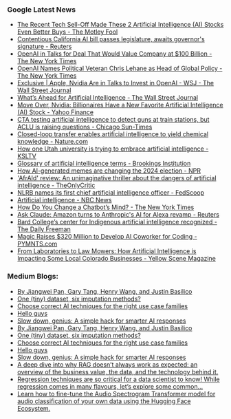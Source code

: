 ### Google Latest News
<!-- GOOGLE-NEWS-CONTENT:START -->

- [The Recent Tech Sell-Off Made These 2 Artificial Intelligence (AI) Stocks Even Better Buys - The Motley Fool](https://news.google.com/rss/articles/CBMikgFBVV95cUxQWWxIWHVOOGYzdlhMcndkUzRicGVFTlRrRFlVT3BfSW5ZOFVYUUxTbmRPMWNJOHBobDZ2ZzZEWU5aLTBYNnhSS21qemVrZXg3cVNyUDI0ZUtiNk1hSVFJTXc5RzFQdVhpamVPZ0Yxbkxqa1hnLU8yLXkyNjZ1VVJ6b09lbjZ0bGNRZlZ4bWhWLTNrUQ?oc=5)
- [Contentious California AI bill passes legislature, awaits governor's signature - Reuters](https://news.google.com/rss/articles/CBMi4AFBVV95cUxPNXUyYkxaMUViUjFLdmtSZDBnLWRTSTBfbzI1VnU3aGo3ZFIzZ0dCcnphd0NNSnFwRnA2N3pUbGgxRmlkVEJHaGt4alRNQ1JXSGo2ZnpwcHk1RHR3bXFPbmZOS3VybTJTeVNxRnV6OV9vVk9wS1JvNjl4QmlGbTBtb0xsajA5Y240RVZZUWVra2lnQ0dkdWdENDhEUkdVbXVrWmI5cVlzQ2xvMWZwaV9sclhGaG9vZmRuVkhHZ2Fpek5kWEYyU3FlR0FOaGF1VFdHckJaeG1Rb0I2a21mQXBYcQ?oc=5)
- [OpenAI in Talks for Deal That Would Value Company at $100 Billion - The New York Times](https://news.google.com/rss/articles/CBMihwFBVV95cUxOdTUzVllTNTBSZmoxSWN5Yzdfbkx5WGxHV0E4Z3lVSVMxZ1d0eG8zVXlWcWh5c05NemE1NGZpSlpnV0RfWml1a1dISXA2ZzhKVjM3SXNjWDhaazg5UUFJeXZVZ3hyU3A1VVZqYXlEQVhlQmFmMEtlSUhPUGtWYVFlNXdfVDEzWGs?oc=5)
- [OpenAI Names Political Veteran Chris Lehane as Head of Global Policy - The New York Times](https://news.google.com/rss/articles/CBMiekFVX3lxTE1YbTdndUt3T1NPNGVqZk1oMTNHR0FjN0ZfTnlHRU9TRFY0TFlvcmpfSDJLWDJXUHJVc1ozdXN6MkxkMDdwc3lLQmJQWWJzdDZtbGw4VG5ZR1JjSDUzVWdoZ1AzQ0dUQ1lKc29MUnFESkYyd2tSZzhkY3V3?oc=5)
- [Exclusive | Apple, Nvidia Are in Talks to Invest in OpenAI - WSJ - The Wall Street Journal](https://news.google.com/rss/articles/CBMic0FVX3lxTE1YRDNYaGV4U1hlbmdicUwzaVNuMldpcmJxQUVMR29SZDM1TWlzMDU4VksxNWFsd0haZTVORFk1cExKVkRzemhfMy0yYmVZcW1haTNwR1BUOVpoVVQ4VjZZeGpZN0dCNHJJV2pyeHBSZHcxMlE?oc=5)
- [What’s Ahead for Artificial Intelligence - The Wall Street Journal](https://news.google.com/rss/articles/CBMiggFBVV95cUxOdzRwR2hwYm1LMHV1STJJbXcySXdGaGE1S294dG5JYlBiazFzVk82SkhWZHJ3YzNfQkpUTHJQd0lTS2lzN3JlOE9vbV9qd0lEeEVCZ3Juc0NvNnpjOVA0VWRZdWtvR29jWlJOcUNSSXE3bm9odWMxblFlWVM3SlRSRnJ3?oc=5)
- [Move Over, Nvidia: Billionaires Have a New Favorite Artificial Intelligence (AI) Stock - Yahoo Finance](https://news.google.com/rss/articles/CBMijAFBVV95cUxOZnYwR0JBV1NUMFNVb3dPU0x1Wm9yMFp0MUNMdlZsN2NkeldUTzNQTG8xVVliSHpaMjMtNmNSbENsSVdlR01PSE5oUE5CSHJJYlMxTEtPX3Zpcm1KZzF5SWdEemRIdkRIRUc0SkZDc253OThNeDBHZnZyZC00aWktUTRTdW5rSEVMQ0tYVQ?oc=5)
- [CTA testing artificial intelligence to detect guns at train stations, but ACLU is raising questions - Chicago Sun-Times](https://news.google.com/rss/articles/CBMilwFBVV95cUxOcGNsZTZlMkZLNUljZm94cE9iS2x4Y0VZQU1kbXJvcHhoX1lJLUlLem10RTZybjVsXzRscHVaZ0k0Zm1HQ1dVcVRQcVRUWXNDNjQ0ZlhBcGZINm5GRFBtdml0NFJ6YWRJazlGODVEVHpJaVA2T2M1c3hjWW5kWWt4Tk1ZNms4Nzd4RndUOXhIYWM0Z0hMNVhn?oc=5)
- [Closed-loop transfer enables artificial intelligence to yield chemical knowledge - Nature.com](https://news.google.com/rss/articles/CBMiX0FVX3lxTE1TR2R5RVNrY1dYZy14eWpmdlQ1a1ItMXZFRXBjUEZ1SlZvS0pPcWdSR0FYeXVnUFU0QVFPNWhhRE9nRWtveFlWUzFSWHF4Rk5EZUlYN05NVnh0blYteG5r?oc=5)
- [How one Utah university is trying to embrace artificial intelligence - KSLTV](https://news.google.com/rss/articles/CBMimgFBVV95cUxNUjZpeDBTelJzbEh0UExaYmNPaUVWWjkyYzRCX3lpZTdnMWtDQkF4MW52WnBDamdoRjJmYTVGaDhsVjFsY3hQZHpXMkYzbml4VWhaZy1DdnlUZ2hVWGl2NUh6dmMteG0yblJCY3V5c2JodHZkWGVCTThXbWZYcXRkc2dPZEdpeGNUTGhFSGp2Z3JSTTZGaWZ2RmFB?oc=5)
- [Glossary of artificial intelligence terms - Brookings Institution](https://news.google.com/rss/articles/CBMigwFBVV95cUxPYmxGRnZNUUJfV2Z4Mlp3aHduWFlTQXk0U2dHbndCUmc4ZXBmNGF1bGMwcy04ajFkQXA3V3RCcVFsVWg0ak1jRlVvX0hPUHpzYVlaaERRblZ3YUFrRGVDXy1pRmxsQ3RKdUVsckI0a3AydGk0SnJhSTBVbUUzSk5hZmE2RQ?oc=5)
- [How AI-generated memes are changing the 2024 election - NPR](https://news.google.com/rss/articles/CBMirwFBVV95cUxNVUtTdE1HMERkdWM3T0lWUnlJNkEyREtQeHh4NnpCVkhacmtULVZ0cnNjc1Y0YjJMV3o4ZDljS3N4TUZvUm1XSVdxV3B1bW9iZGlZS1A1MHV0RWYxZWJtYU5FUVBHRDVpRWRBcVdGZUIzdmxEUzJ6aV9TWW0ySGVpaGJKVzZkTC1kUmVLb3ZSRmhsWkJ2ZFFJenlEenYtZS1idTRrR0ZqVlhnNFFydzFN?oc=5)
- ['AfrAId' review: An unimaginative thriller about the dangers of artificial intelligence - TheOnlyCritic](https://news.google.com/rss/articles/CBMiuwFBVV95cUxNTWVzUk9wSDJGREVvOHFqSFJkTGd0OWV1MkNFc1RkY3hnMDJUd2JVMGNHaVVWeHpDSnNtQVBxZHJ4a0pBUHNIODlMSXo4dVdPSVlNaGhlU2FzVEd2dHdqZ1p2Ukc0cjY2dkZvRmlxU0hwZ2Vtcy12eTlzZ3hzZWg1dUNXX2RpUmUxUGFLZFdVS28tTXJ1VVhPZG1jLThSelFuTXgzV0ZrZ2JJbmFjRDJQa0ZwUW5qaklTNXlF?oc=5)
- [NLRB names its first chief artificial intelligence officer - FedScoop](https://news.google.com/rss/articles/CBMihwFBVV95cUxPLWdfM09WODNVQlgzU1I0VHZsTFFkVGpYeFlfMUwzVlR6QjZmLTdTdjJ1ckY0SWtra0pyUGtKaWJreEtBWDJ6YWZVRzFzdVpiOGJmeWFOWklhVXVfWkZZRlk4dGZBVVp0WEpoaEptRmpZemdvZ3FlLThlM1hMSXFLOTVKdG9tV2c?oc=5)
- [Artificial intelligence - NBC News](https://news.google.com/rss/articles/CBMiW0FVX3lxTFBONkx3V0dabzdYVzRhN0FYSUhSNlpEcXdMM2dhMVVpbThLUENvc1JpNURlQk5TZW95cnFBcnlHUERJYW92Y2hONF9vYjhLd3pwbS15SjA3Rmw2bnc?oc=5)
- [How Do You Change a Chatbot’s Mind? - The New York Times](https://news.google.com/rss/articles/CBMiigFBVV95cUxNWGI2aEdnc2oyQkY3bEYzUEI3c1VtazQ2RGd0blFiUnJTaG9yZ1Y2clNsT3ZKMk96Q3dVVmJra2VOeHhQTWMyMTAxU1JIZGFTbGhDZGdoQm41TENaeU03TFFxZmZ5N2xYNjRNTE5wbGZzUGplczItbG4xTV9RUm1wRG9EV2xSbzBHVGc?oc=5)
- [Ask Claude: Amazon turns to Anthropic's AI for Alexa revamp - Reuters](https://news.google.com/rss/articles/CBMiuAFBVV95cUxQdFVZOXhQY2tfTWJVWDdwckI1RTVpeUZTVm5aejBDakhQTDROcnYtLXU4Ym81MGxCRUFqREFsb3ZqOWRoZnZZVUo1bV8xSm4wZ2NBQjFhYkhlcXNSUndMTHRsSml4Nk9pZzcxZlJ4VFRsbXJneDB3SzRXZmcybEMzdnd4UDNYamxkazlBVWVMOWdrd0xzcDI5cE8yMzRCWk1IR1NNemFvYTVvclFZUzBRNGZ5TEhhZUZl?oc=5)
- [Bard College’s center for Indigenous artificial intelligence recognized - The Daily Freeman](https://news.google.com/rss/articles/CBMisAFBVV95cUxOWjZ4REZ4dmEzazVOcHZYMklGaGxHSlJWajhFRlJtUllkaFNycXNlU3NDUzVKUkRFajJISzJLR2RkZWgwcXYtNmVfc0Y4SDk0b3RVejNtZFpZLTEwU0JqejFkaHEwSEFlb01mVm9BYjJvNDJheU11bDJuaC1KMFZDR0NTbzNaeDNBS0YyeWFPVEhEaEZmaVR1blV6WVBYaFJSSGdBZkVIaTJCU0lWVk56TQ?oc=5)
- [Magic Raises $320 Million to Develop AI Coworker for Coding - PYMNTS.com](https://news.google.com/rss/articles/CBMiuAFBVV95cUxOdDhWdVRMakstbDRpUG5TcUh5OVF3eG1tNkJyUllGaG55MTFvakFpQVc3NmdUX0hERHBuVjgtZU5pa1N0SkJLZ3gxeVdlYUpOWVFiclRQT1NTZE4xLVhjYXI4NkU4VU15dHJmVzk0UHNHMzJEdDdSXzViRndWOFd0RW02M3FXREpFTm1Kbjhac2tFalZ2U2tOaHFCRXg1RmZRUFVwRFNxem9IdzFOZnFpbEN3OTdNcVR0?oc=5)
- [From Laboratories to Law Mowers: How Artificial Intelligence is Impacting Some Local Colorado Businesses - Yellow Scene Magazine](https://news.google.com/rss/articles/CBMi1gFBVV95cUxNZkh1bzJqOU0xd3h6NkZBemJhUk44Q1RHMm02dGJ6N3lyYjZTV2lwOVhvUVNPdHhPa0c5SERBN2xkTko5RHlRN0VMa2hyRWdrMl9rOG1tUUlVdWdUM3FRNzh2LUdCUzBiOF8tX1pTRHljWGhkMFNsMnJ6amt1b3NpU2pxd3hSQVcxTGxrdVQ5OGlkYk9QU1UyVUR5SlBNaE1CMG9ibS16UEJ0eVQtRkJDWHJaeXVZS2ZqWjdTX08tMy1OOXp2ZkJHSkRBeEo5NUROSExTOXln?oc=5)<!-- GOOGLE-NEWS-CONTENT:END -->

### Medium Blogs:
<!-- MEDIUM-CONTENT:START -->

- [By Jiangwei Pan, Gary Tang, Henry Wang, and Justin Basilico](https://medium.com/netflix-techblog/recommending-for-long-term-member-satisfaction-at-netflix-ac15cada49ef?source=topic_portal_recommended_stories------machine_learning---0-84----------machine_learning----------246f9ad1_6e7d_4178_a9a6_ef59072403be-------)
- [One (tiny) dataset, six imputation methods?](https://medium.com/towards-data-science/missing-value-imputation-explained-a-visual-guide-with-code-examples-for-beginners-93e0726284eb?source=topic_portal_recommended_stories------machine_learning---1-107----------machine_learning----------246f9ad1_6e7d_4178_a9a6_ef59072403be-------)
- [Choose correct AI techniques for the right use case families](https://medium.com/towards-artificial-intelligence/do-not-use-llm-or-generative-ai-for-these-use-cases-a819ae2d9779?source=topic_portal_recommended_stories------machine_learning---2-85----------machine_learning----------246f9ad1_6e7d_4178_a9a6_ef59072403be-------)
- [Hello guys](https://medium.com/javarevisited/datacamp-free-access-week-unlimited-learning-zero-cost-08f82d85b3e2?source=topic_portal_recommended_stories------machine_learning---3-84----------machine_learning----------246f9ad1_6e7d_4178_a9a6_ef59072403be-------)
- [Slow down, genius: A simple hack for smarter AI responses](https://medium.com/the-generator/how-many-r-s-in-strawberry-how-to-get-more-accurate-responses-from-chatgpt-8f796a52eee6?source=topic_portal_recommended_stories------machine_learning---4-107----------machine_learning----------246f9ad1_6e7d_4178_a9a6_ef59072403be-------)
- [By Jiangwei Pan, Gary Tang, Henry Wang, and Justin Basilico](https://medium.com/netflix-techblog/recommending-for-long-term-member-satisfaction-at-netflix-ac15cada49ef?source=topic_portal_recommended_stories------machine_learning---0-84----------machine_learning----------246f9ad1_6e7d_4178_a9a6_ef59072403be-------)
- [One (tiny) dataset, six imputation methods?](https://medium.com/towards-data-science/missing-value-imputation-explained-a-visual-guide-with-code-examples-for-beginners-93e0726284eb?source=topic_portal_recommended_stories------machine_learning---1-107----------machine_learning----------246f9ad1_6e7d_4178_a9a6_ef59072403be-------)
- [Choose correct AI techniques for the right use case families](https://medium.com/towards-artificial-intelligence/do-not-use-llm-or-generative-ai-for-these-use-cases-a819ae2d9779?source=topic_portal_recommended_stories------machine_learning---2-85----------machine_learning----------246f9ad1_6e7d_4178_a9a6_ef59072403be-------)
- [Hello guys](https://medium.com/javarevisited/datacamp-free-access-week-unlimited-learning-zero-cost-08f82d85b3e2?source=topic_portal_recommended_stories------machine_learning---3-84----------machine_learning----------246f9ad1_6e7d_4178_a9a6_ef59072403be-------)
- [Slow down, genius: A simple hack for smarter AI responses](https://medium.com/the-generator/how-many-r-s-in-strawberry-how-to-get-more-accurate-responses-from-chatgpt-8f796a52eee6?source=topic_portal_recommended_stories------machine_learning---4-107----------machine_learning----------246f9ad1_6e7d_4178_a9a6_ef59072403be-------)
- [A deep dive into why RAG doesn’t always work as expected: an overview of the business value, the data, and the technology behind it.](https://medium.com/towards-data-science/what-nobody-tells-you-about-rags-b35f017e1570?source=topic_portal_recommended_stories------machine_learning---5-85----------machine_learning----------246f9ad1_6e7d_4178_a9a6_ef59072403be-------)
- [Regression techniques are so critical for a data scientist to know! While regression comes in many flavours, let’s explore some common…](https://medium.com/@chakraborty-saikat/regression-techniques-you-must-know-as-a-data-scientist-cfa54915398c?source=topic_portal_recommended_stories------machine_learning---6-84----------machine_learning----------246f9ad1_6e7d_4178_a9a6_ef59072403be-------)
- [Learn how to fine-tune the Audio Spectrogram Transformer model for audio classification of your own data using the Hugging Face Ecosystem.](https://medium.com/towards-data-science/fine-tune-the-audio-spectrogram-transformer-with-transformers-73333c9ef717?source=topic_portal_recommended_stories------machine_learning---7-107----------machine_learning----------246f9ad1_6e7d_4178_a9a6_ef59072403be-------)<!-- MEDIUM-CONTENT:END -->
